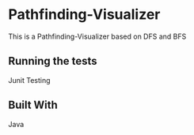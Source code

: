 # Pathfinding-Visualizer

This is a Pathfinding-Visualizer based on DFS and BFS


## Running the tests

Junit Testing


## Built With

Java
